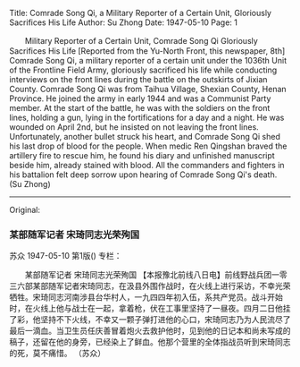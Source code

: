 Title: Comrade Song Qi, a Military Reporter of a Certain Unit, Gloriously Sacrifices His Life
Author: Su Zhong
Date: 1947-05-10
Page: 1

　　Military Reporter of a Certain Unit,
    Comrade Song Qi Gloriously Sacrifices His Life
    [Reported from the Yu-North Front, this newspaper, 8th] Comrade Song Qi, a military reporter of a certain unit under the 1036th Unit of the Frontline Field Army, gloriously sacrificed his life while conducting interviews on the front lines during the battle on the outskirts of Jixian County. Comrade Song Qi was from Taihua Village, Shexian County, Henan Province. He joined the army in early 1944 and was a Communist Party member. At the start of the battle, he was with the soldiers on the front lines, holding a gun, lying in the fortifications for a day and a night. He was wounded on April 2nd, but he insisted on not leaving the front lines. Unfortunately, another bullet struck his heart, and Comrade Song Qi shed his last drop of blood for the people. When medic Ren Qingshan braved the artillery fire to rescue him, he found his diary and unfinished manuscript beside him, already stained with blood. All the commanders and fighters in his battalion felt deep sorrow upon hearing of Comrade Song Qi's death.
                  (Su Zhong)



<hr /> 

Original: 


### 某部随军记者  宋琦同志光荣殉国
苏众
1947-05-10
第1版()
专栏：

　　某部随军记者
    宋琦同志光荣殉国
    【本报豫北前线八日电】前线野战兵团一零三六部某部随军记者宋琦同志，在汲县外围作战时，在火线上进行采访，不幸光荣牺牲。宋琦同志河南涉县台华村人，一九四四年初入伍，系共产党员。战斗开始时，在火线上他与战士在一起，拿着枪，伏在工事里坚持了一昼夜。四月二日他挂了彩，他坚持不下火线，不幸又一颗子弹打进他的心口，宋琦同志乃为人民流尽了最后一滴血。当卫生员任庆善冒着炮火去救护他时，见到他的日记本和尚未写成的稿子，还留在他的身旁，已经染上了鲜血。他那个营里的全体指战员听到宋琦同志的死，莫不痛惜。
                  （苏众）
